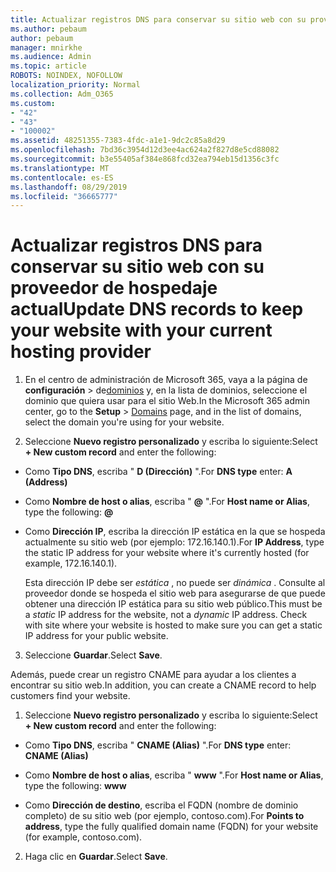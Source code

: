 ```yaml
---
title: Actualizar registros DNS para conservar su sitio web con su proveedor de hospedaje actual
ms.author: pebaum
author: pebaum
manager: mnirkhe
ms.audience: Admin
ms.topic: article
ROBOTS: NOINDEX, NOFOLLOW
localization_priority: Normal
ms.collection: Adm_O365
ms.custom:
- "42"
- "43"
- "100002"
ms.assetid: 48251355-7383-4fdc-a1e1-9dc2c85a8d29
ms.openlocfilehash: 7bd36c3954d12d3ee4ac624a2f827d8e5cd88082
ms.sourcegitcommit: b3e55405af384e868fcd32ea794eb15d1356c3fc
ms.translationtype: MT
ms.contentlocale: es-ES
ms.lasthandoff: 08/29/2019
ms.locfileid: "36665777"
---
```

# <a name="update-dns-records-to-keep-your-website-with-your-current-hosting-provider"></a><span data-ttu-id="28742-102">Actualizar registros DNS para conservar su sitio web con su proveedor de hospedaje actual</span><span class="sxs-lookup"><span data-stu-id="28742-102">Update DNS records to keep your website with your current hosting provider</span></span>

1. <span data-ttu-id="28742-103">En el centro de administración de Microsoft 365, vaya a la página de **configuración** > de[dominios](https://portal.office.com/adminportal/home#/Domains) y, en la lista de dominios, seleccione el dominio que quiera usar para el sitio Web.</span><span class="sxs-lookup"><span data-stu-id="28742-103">In the Microsoft 365 admin center, go to the **Setup** > [Domains](https://portal.office.com/adminportal/home#/Domains) page, and in the list of domains, select the domain you're using for your website.</span></span>

2. <span data-ttu-id="28742-104">Seleccione **Nuevo registro personalizado** y escriba lo siguiente:</span><span class="sxs-lookup"><span data-stu-id="28742-104">Select **+ New custom record** and enter the following:</span></span>

  - <span data-ttu-id="28742-105">Como **Tipo DNS**, escriba " **D (Dirección)** ".</span><span class="sxs-lookup"><span data-stu-id="28742-105">For **DNS type** enter: **A (Address)**</span></span>

  - <span data-ttu-id="28742-106">Como **Nombre de host o alias**, escriba " **@** ".</span><span class="sxs-lookup"><span data-stu-id="28742-106">For **Host name or Alias**, type the following: **@**</span></span>

  - <span data-ttu-id="28742-107">Como **Dirección IP**, escriba la dirección IP estática en la que se hospeda actualmente su sitio web (por ejemplo: 172.16.140.1).</span><span class="sxs-lookup"><span data-stu-id="28742-107">For **IP Address**, type the static IP address for your website where it's currently hosted (for example, 172.16.140.1).</span></span>

    <span data-ttu-id="28742-p101">Esta dirección IP debe ser  *estática*  , no puede ser  *dinámica*  . Consulte al proveedor donde se hospeda el sitio web para asegurarse de que puede obtener una dirección IP estática para su sitio web público.</span><span class="sxs-lookup"><span data-stu-id="28742-p101">This must be a  *static*  IP address for the website, not a  *dynamic*  IP address. Check with site where your website is hosted to make sure you can get a static IP address for your public website.</span></span>

3. <span data-ttu-id="28742-110">Seleccione **Guardar**.</span><span class="sxs-lookup"><span data-stu-id="28742-110">Select **Save**.</span></span>

<span data-ttu-id="28742-111">Además, puede crear un registro CNAME para ayudar a los clientes a encontrar su sitio web.</span><span class="sxs-lookup"><span data-stu-id="28742-111">In addition, you can create a CNAME record to help customers find your website.</span></span>
  
1. <span data-ttu-id="28742-112">Seleccione **Nuevo registro personalizado** y escriba lo siguiente:</span><span class="sxs-lookup"><span data-stu-id="28742-112">Select **+ New custom record** and enter the following:</span></span>

  - <span data-ttu-id="28742-113">Como **Tipo DNS**, escriba " **CNAME (Alias)** ".</span><span class="sxs-lookup"><span data-stu-id="28742-113">For **DNS type** enter: **CNAME (Alias)**</span></span>

  - <span data-ttu-id="28742-114">Como **Nombre de host o alias**, escriba " **www** ".</span><span class="sxs-lookup"><span data-stu-id="28742-114">For **Host name or Alias**, type the following: **www**</span></span>

  - <span data-ttu-id="28742-115">Como **Dirección de destino**, escriba el FQDN (nombre de dominio completo) de su sitio web (por ejemplo, contoso.com).</span><span class="sxs-lookup"><span data-stu-id="28742-115">For **Points to address**, type the fully qualified domain name (FQDN) for your website (for example, contoso.com).</span></span>

2. <span data-ttu-id="28742-116">Haga clic en **Guardar**.</span><span class="sxs-lookup"><span data-stu-id="28742-116">Select **Save**.</span></span>
